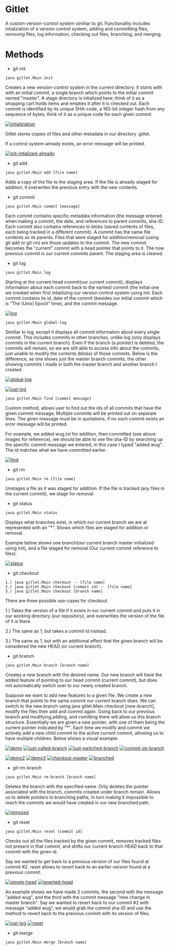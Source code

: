 # Gitlet
A custom version-control system similiar to git. Functionality includes intialziation of a version control system, adding and committing files, removing files, log information, checking out files, branching, and merging.

# Methods
* git init 

```
java gitlet.Main init
```

Creates a new version-control system in the current directory. It starts with with an initial commit, a single branch which points to the initial commit named "master". A stage directory is intialized here; think of it as a shopping cart holds items and empties it after it is checked out. Each commit is identified by its unique SHA-code, a 160-bit integer hash from any sequence of bytes; think of it as a unique code for each given commit. 

<a href="https://imgbb.com/"><img src="https://i.ibb.co/RCM5DY8/intiailziation.jpg" alt="intiailziation" border="0"></a><br />

Gitlet stores copies of files and other metadata in our directory .gitlet.

If a control system already exists, an error message will be printed.

<a href="https://imgbb.com/"><img src="https://i.ibb.co/k8rDBvw/init-intialized-already.jpg" alt="init-intialized-already" border="0"></a><br/>


* git add 

```
java gitlet.Main add [file name]
```

Adds a copy of the file to the staging area. If the file is already staged for addition, it overwrites the previous entry with the new contents. 


* git commit

```
java gitlet.Main commit [message]
```

Each commit contains specific metadata information (the message entered when making a commit, the date, 
and references to parent commits, sha-ID. Each commit also contains references to blobs (saved contents of files, each being tracked in a different commit). A commit has the same file contents as its parents. Files that were staged for addition/removal (using git add or git rm) are those updates to the commit. The new commit becomes the "current" commit with a head pointer that points to it. The now previous commit is our current commits parent. The staging area is cleared.

* git log

```
java gitlet.Main log
```

Starting at the current head commit(our current commit), displays information about each commit back to the earliest commit (the initial one we created when first intiailizing our version control system using init. Each commit contains its id, date of the commit (besides our initial commit which is “The (Unix) Epoch” time), and the commit message.

<a href="https://imgbb.com/"><img src="https://i.ibb.co/BKL9v1h/log.jpg" alt="log" border="0"></a></br>


```
java gitlet.Main global-log
```

Similiar to log, except it displays all commit information about every single commit. This includes commits in other branches, unlike log (only displays commits in the current branch). Even if the branch (a pointer) is deleted, the commits will remain, so we are still able to access info about the commits, just unable to modify the contents (blobs) of those commits. Below is the difference, as one shows just the master branch commits, the other showing commits I made in both the master branch and another branch I created.

<a href="https://imgbb.com/"><img src="https://i.ibb.co/c3fgrjn/global-log.jpg" alt="global-log" border="0"></a>

<a href="https://imgbb.com/"><img src="https://i.ibb.co/DRR9WHf/just-log.jpg" alt="just-log" border="0"></a>


```
java gitlet.Main find [commit message]
```

Custom method, allows user to find out the ids of all commits that have the given commit message. Multiple commits will be printed out on separate lines. The given message must be in quotations, if no such commit exists an error message will be printed.

For example, we added wug.txt for addition, then committed (see above images for reference), we should be able to see the sha-ID by searching up the specific commit message we entered, in this case I typed "added wug". The id matches what we have committed earlier.

<a href="https://imgbb.com/"><img src="https://i.ibb.co/SfyyNYd/find.jpg" alt="find" border="0"></a></br>


* git rm

```
java gitlet.Main rm [file name]
```

Unstages a file as it was staged for addition. If the file is tracked (any files in the current commit), we stage for removal. 


* git status

```
java gitlet.Main status
```

Displays what branches exist, in which our current branch we are at represented with an "*". Shows which files are staged for addition or removal.

Example below shows one branch(our current branch master initialized using init), and a file staged for removal (Our current commit reference to files).

<a href="https://imgbb.com/"><img src="https://i.ibb.co/85bJMCk/status.jpg" alt="status" border="0"></a><br />


* git checkout

```
1.) java gitlet.Main checkout -- [file name]
2.) java gitlet.Main checkout [commit id] -- [file name]
3.) java gitlet.Main checkout [branch name]
```

There are three possible use-cases for checkout. 

1.) Takes the version of a file if it exists in our current commit and puts it in our working directory (our repository), and overwrities the version of the file of it is there.

2.) The same as 1, but takes a commit id instead.

3.) The same as 1, but with an additional effect that the given branch will be considered the new HEAD (or current branch). 


* git branch

```
java gitlet.Main branch [branch name]
```

Creates a new branch with the desired name. Our new branch will have the added feature of pointing to our head commit (current commit), but does not automatically switch over to our newly created branch.

Suppose we want to add new features to a given file. We create a new branch that points to the same commit our current branch does. We can switch to the new branch using java gitlet.Main checkout [new-branch], modify the files then add and commit again. Going back to our previous branch and modifying,adding, and comitting there will allow us this branch structure. Essentially we are given a new pointer, with one of them being the current pointer indicated by "*". Each time we modify and commit we actively add a new child commit to the active current commit, allowing us to have multiple children. Below shows a visual example:

<a href="https://imgbb.com/"><img src="https://i.ibb.co/gRfyw3Y/demo.jpg" alt="demo" border="0"></a>
<a href="https://imgbb.com/"><img src="https://i.ibb.co/XDRh1Km/just-called-branch.png" alt="just-called-branch" border="0"></a>
<a href="https://imgbb.com/"><img src="https://i.ibb.co/Ct7TYmr/just-switched-branch.png" alt="just-switched-branch" border="0"></a>
<a href="https://ibb.co/yWPsHgz"><img src="https://i.ibb.co/86s81Py/commit-on-branch.png" alt="commit-on-branch" border="0"></a>

<a href="https://imgbb.com/"><img src="https://i.ibb.co/mJXRh8k/demo2.jpg" alt="demo2" border="0"></a>
<a href="https://imgbb.com/"><img src="https://i.ibb.co/GQGD2Lp/demo3.jpg" alt="demo3" border="0"></a>
<a href="https://ibb.co/09DfvmZ"><img src="https://i.ibb.co/6tn4Lrb/checkout-master.png" alt="checkout-master" border="0"></a>
<a href="https://ibb.co/fnfj5Xx"><img src="https://i.ibb.co/JyVD4cs/branched.png" alt="branched" border="0"></a>




* git rm-branch

```
java gitlet.Main rm-branch [branch name]
```

Deletes the branch with the specified name. Only deletes the pointer associated with the branch, commits created under branch remain. Allows us to delete pointers to branching paths, in turn making it impossible to reach the commits we would have created in our new branched path.

<a href="https://ibb.co/gVnhH1Y"><img src="https://i.ibb.co/8chtT3k/removed.jpg" alt="removed" border="0"></a>


* git reset

```
java gitlet.Main reset [commit id]
```

Checks out all the files tracked by the given commit, removes tracked files not present in that commit, and shifts our current branch HEAD back to that commit with the given id. 

Say we wanted to get back to a previous version of our files found at commit #2. reset allows to revert back to an earlier version found at a previous commit.

<a href="https://imgbb.com/"><img src="https://i.ibb.co/m6bW38K/simple-head.png" alt="simple-head" border="0"></a>
<a href="https://imgbb.com/"><img src="https://i.ibb.co/YZ7GjGS/reverted-head.png" alt="reverted-head" border="0"></a>



An example shows we have made 2 commits, the second with the message "added wug", and the third with the commit message "new change in master branch". Say we wanted to revert back to our commit #2 with message "added wug", we would grab the commit sha-ID and use the method to revert back to the previous commit with its version of files.

<a href="https://imgbb.com/"><img src="https://i.ibb.co/DRR9WHf/just-log.jpg" alt="just-log" border="0"></a>
<a href="https://imgbb.com/"><img src="https://i.ibb.co/t28pmK8/reset.jpg" alt="reset" border="0"></a>

* git merge

```
java gitlet.Main merge [branch name]
```



